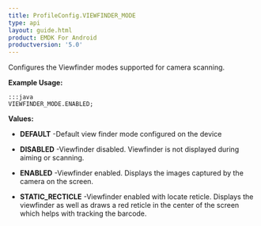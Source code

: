 ```yaml
---
title: ProfileConfig.VIEWFINDER_MODE
type: api
layout: guide.html
product: EMDK For Android
productversion: '5.0'
---
```



Configures the Viewfinder modes supported for camera scanning.
 
 

**Example Usage:**
	
	:::java	
	VIEWFINDER_MODE.ENABLED;


**Values:**

* **DEFAULT** -Default view finder mode configured on the device

* **DISABLED** -Viewfinder disabled. Viewfinder is not displayed during aiming or scanning.

* **ENABLED** -Viewfinder enabled. Displays the images captured by the camera on the screen.

* **STATIC_RECTICLE** -Viewfinder enabled with locate reticle.
 Displays the viewfinder as well as draws a red reticle in the center of the screen which helps with tracking the barcode.


